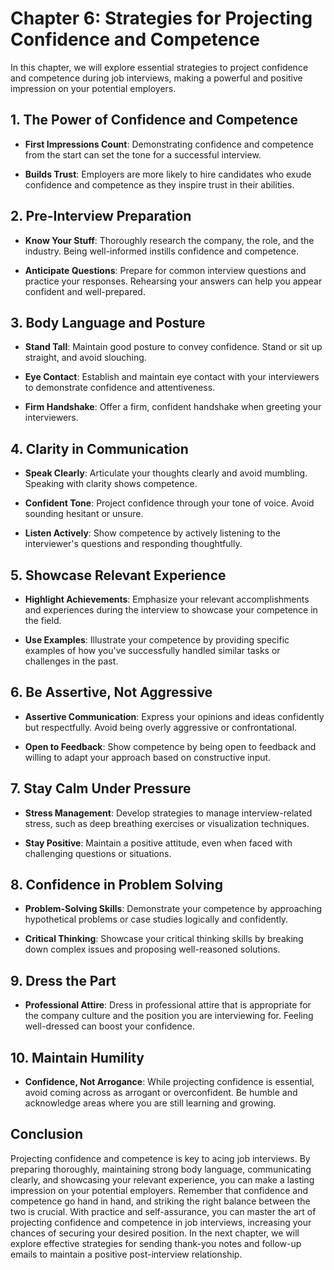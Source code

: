 Chapter 6: Strategies for Projecting Confidence and Competence
==============================================================

In this chapter, we will explore essential strategies to project confidence and competence during job interviews, making a powerful and positive impression on your potential employers.

**1. The Power of Confidence and Competence**
---------------------------------------------

* **First Impressions Count**: Demonstrating confidence and competence from the start can set the tone for a successful interview.

* **Builds Trust**: Employers are more likely to hire candidates who exude confidence and competence as they inspire trust in their abilities.

**2. Pre-Interview Preparation**
--------------------------------

* **Know Your Stuff**: Thoroughly research the company, the role, and the industry. Being well-informed instills confidence and competence.

* **Anticipate Questions**: Prepare for common interview questions and practice your responses. Rehearsing your answers can help you appear confident and well-prepared.

**3. Body Language and Posture**
--------------------------------

* **Stand Tall**: Maintain good posture to convey confidence. Stand or sit up straight, and avoid slouching.

* **Eye Contact**: Establish and maintain eye contact with your interviewers to demonstrate confidence and attentiveness.

* **Firm Handshake**: Offer a firm, confident handshake when greeting your interviewers.

**4. Clarity in Communication**
-------------------------------

* **Speak Clearly**: Articulate your thoughts clearly and avoid mumbling. Speaking with clarity shows competence.

* **Confident Tone**: Project confidence through your tone of voice. Avoid sounding hesitant or unsure.

* **Listen Actively**: Show competence by actively listening to the interviewer's questions and responding thoughtfully.

**5. Showcase Relevant Experience**
-----------------------------------

* **Highlight Achievements**: Emphasize your relevant accomplishments and experiences during the interview to showcase your competence in the field.

* **Use Examples**: Illustrate your competence by providing specific examples of how you've successfully handled similar tasks or challenges in the past.

**6. Be Assertive, Not Aggressive**
-----------------------------------

* **Assertive Communication**: Express your opinions and ideas confidently but respectfully. Avoid being overly aggressive or confrontational.

* **Open to Feedback**: Show competence by being open to feedback and willing to adapt your approach based on constructive input.

**7. Stay Calm Under Pressure**
-------------------------------

* **Stress Management**: Develop strategies to manage interview-related stress, such as deep breathing exercises or visualization techniques.

* **Stay Positive**: Maintain a positive attitude, even when faced with challenging questions or situations.

**8. Confidence in Problem Solving**
------------------------------------

* **Problem-Solving Skills**: Demonstrate your competence by approaching hypothetical problems or case studies logically and confidently.

* **Critical Thinking**: Showcase your critical thinking skills by breaking down complex issues and proposing well-reasoned solutions.

**9. Dress the Part**
---------------------

* **Professional Attire**: Dress in professional attire that is appropriate for the company culture and the position you are interviewing for. Feeling well-dressed can boost your confidence.

**10. Maintain Humility**
-------------------------

* **Confidence, Not Arrogance**: While projecting confidence is essential, avoid coming across as arrogant or overconfident. Be humble and acknowledge areas where you are still learning and growing.

**Conclusion**
--------------

Projecting confidence and competence is key to acing job interviews. By preparing thoroughly, maintaining strong body language, communicating clearly, and showcasing your relevant experience, you can make a lasting impression on your potential employers. Remember that confidence and competence go hand in hand, and striking the right balance between the two is crucial. With practice and self-assurance, you can master the art of projecting confidence and competence in job interviews, increasing your chances of securing your desired position. In the next chapter, we will explore effective strategies for sending thank-you notes and follow-up emails to maintain a positive post-interview relationship.
